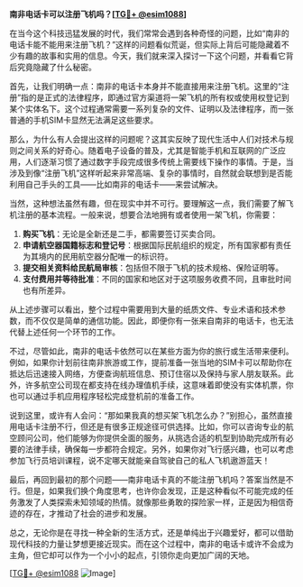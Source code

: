 **南非电话卡可以注册飞机吗？[[TG💪+ @esim1088](https://t.me/s/esim1088)]**

在当今这个科技迅猛发展的时代，我们常常会遇到各种奇怪的问题，比如“南非的电话卡能不能用来注册飞机？”这样的问题看似荒诞，但实际上背后可能隐藏着不少有趣的故事和实用的信息。今天，我们就来深入探讨一下这个问题，并看看它背后究竟隐藏了什么秘密。

首先，让我们明确一点：南非的电话卡本身并不能直接用来注册飞机。这里的“注册”指的是正式的法律程序，即通过官方渠道将一架飞机的所有权或使用权登记到某个实体名下。这个过程通常需要一系列复杂的文件、证明以及法律程序，而一张普通的手机SIM卡显然无法满足这些要求。

那么，为什么有人会提出这样的问题呢？这其实反映了现代生活中人们对技术与规则之间关系的好奇心。随着电子设备的普及，尤其是智能手机和互联网的广泛应用，人们逐渐习惯了通过数字手段完成很多传统上需要线下操作的事情。于是，当涉及到像“注册飞机”这样听起来非常高端、复杂的事情时，自然就会联想到是否能利用自己手头的工具——比如南非的电话卡——来尝试解决。

当然，这种想法虽然有趣，但在现实中并不可行。要理解这一点，我们需要了解飞机注册的基本流程。一般来说，想要合法地拥有或者使用一架飞机，你需要：

1. **购买飞机**：无论是全新还是二手，都需要签订买卖合同。
2. **申请航空器国籍标志和登记号**：根据国际民航组织的规定，所有国家都有责任为其境内的民用航空器分配唯一的标识符。
3. **提交相关资料给民航局审核**：包括但不限于飞机的技术规格、保险证明等。
4. **支付费用并等待批准**：不同的国家和地区对于这项服务收费不同，且审批时间也有所差异。

从上述步骤可以看出，整个过程中需要用到大量的纸质文件、专业术语和技术参数，而不仅仅是简单的通信功能。因此，即便你有一张来自南非的电话卡，也无法代替上述任何一个环节的工作。

不过，尽管如此，南非的电话卡依然可以在某些方面为你的旅行或生活带来便利。例如，如果你计划前往南非旅游或工作，提前准备一张当地的SIM卡可以帮助你在抵达后迅速接入网络，方便查询航班信息、预订住宿以及保持与家人朋友联系。此外，许多航空公司现在都支持在线办理值机手续，这意味着即使没有实体机票，你也可以通过手机应用程序轻松完成登机前的准备工作。

说到这里，或许有人会问：“那如果我真的想买架飞机怎么办？”别担心，虽然直接用电话卡注册不行，但还是有很多正规途径可供选择。比如，你可以咨询专业的航空顾问公司，他们能够为你提供全面的服务，从挑选合适的机型到协助完成所有必要的法律手续，确保每一步都符合规定。另外，如果你对飞行感兴趣，也可以考虑参加飞行员培训课程，说不定哪天就能亲自驾驶自己的私人飞机遨游蓝天！

最后，再回到最初的那个问题——南非电话卡真的不能注册飞机吗？答案当然是不行。但是，如果我们换个角度思考，也许你会发现，正是这种看似不可能完成的任务激发了人类探索未知领域的热情。就像那些勇敢的探险家一样，正是因为相信奇迹的存在，才推动了社会的进步和发展。

总之，无论你是在寻找一种全新的生活方式，还是单纯出于兴趣爱好，都可以借助现代科技的力量让梦想更接近现实。而在这个过程中，南非的电话卡或许不会成为主角，但它却可以作为一个小小的起点，引领你走向更加广阔的天地。

[[TG💪+ @esim1088](https://t.me/s/esim1088) ![Image](https://i.postimg.cc/4NQfJmqS/Snipaste-2025-05-13-00-14-12.png)]